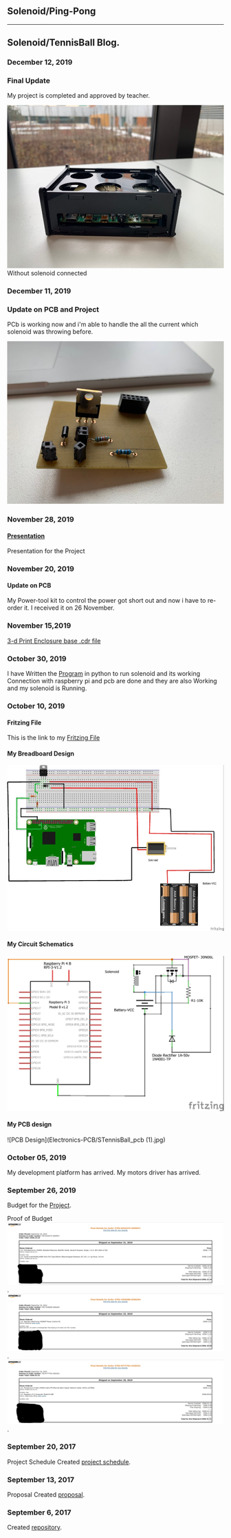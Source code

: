 Solenoid/Ping-Pong
---

---

Solenoid/TennisBall Blog.
-------------

### December 12, 2019
### Final Update
My project is completed and approved by teacher.

![PCB Design](https://github.com/Sahil-Sahil/TennisBall/blob/master/Images/IMG_1427%20(1).jpg?raw=true)
Without solenoid connected

### December 11, 2019
### Update on PCB and Project
PCb is working now and i'm able to handle the all the current which solenoid was throwing before.

![PCB Design](https://github.com/Sahil-Sahil/TennisBall/blob/master/Images/IMG_1424%20(1).jpg?raw=true)

### November 28, 2019
#### [Presentation](https://github.com/Sahil-Sahil/TennisBall/blob/master/Documentation/Ping%20Pong%20Machine.pptx)
Presentation for the Project

### November 20, 2019
#### Update on PCB
My Power-tool kit to control the power got short out and now i have to re-order it. I received it on 26 November.

### November 15,2019
[3-d Print Enclosure base .cdr file](https://github.com/Sahil-Sahil/TennisBall/blob/master/Mechanical-3D%2C%20Printing%20Files/Enclosur.cdr)

### October 30, 2019
I have Written the [Program](https://github.com/Sahil-Sahil/TennisBall/blob/master/Firmware-Sensor%2C%20Effector%20Intertface%20Code/solenoidP.py) in python to run solenoid and its working
Connection with raspberry pi and pcb are done and they are also  Working and my solenoid is Running.

### October 10, 2019
#### Fritzing File
This is the link to my [Fritzing File](Electronics-PCB/STennisBall.fzz)

#### My Breadboard Design
![Breadboard Design](https://github.com/Sahil-Sahil/TennisBall/blob/master/Images/STennisBall2_bb%20(1).jpg?raw=true)

#### My Circuit Schematics
![Circuit Schematics](https://github.com/Sahil-Sahil/TennisBall/raw/master/Electronics-PCB/STennisBall_schem.jpg)

#### My PCB design
![PCB Design](Electronics-PCB/STennisBall_pcb (1).jpg)


### October 05, 2019
My development platform has arrived.
My motors driver has arrived.

### September 26, 2019
Budget for the [Project](https://github.com/Sahil-Sahil/TennisBall/blob/master/Documentation/Budget%20Due(Sahil).pdf).

Proof of Budget
![Image](Images/solenoid.jpg).
![Image](Images/powercontrol.jpg).
![Image](Images/pi.jpg).


### September 20, 2017

Project Schedule Created [project schedule](https://github.com/Sahil-Sahil/TennisBall/blob/master/Documentation/Ghantchart.pdf).  

### September 13, 2017

Proposal Created [proposal](https://github.com/six0four/StudentSenseHat/blob/master/documentation/ProposalContentStudentNameRev02.pdf).

### September 6, 2017

Created [repository](https://github.com/Sahil-Sahil/TennisBall). 
